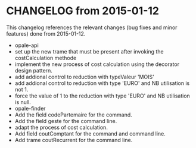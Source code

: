 CHANGELOG from 2015-01-12
===================

This changelog references the relevant changes (bug fixes and minor features) done
from 2015-01-12.

 * opale-api
  * set up the new trame that must be present after invoking the costCalculation methode
  * implement the new process of cost calculation using the decorator design pattern.  
  * add addional control to reduction with typeValeur 'MOIS'
  * add addional control to reduction with type 'EURO' and NB utilisation is not 1.
  * force the value of 1 to the reduction with type 'EURO' and NB utilisation is null.  
 * opale-finder
  * Add the field codePartemaire  for the command.
  * Add the field geste for the command line.
  * adapt the process of cost calculation.  
  * Add field coutComptant for the command and command line.
  * Add trame coutRecurrent for the command line.

  